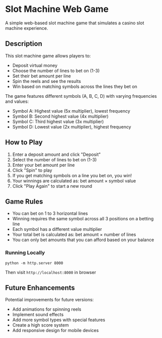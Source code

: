 # Slot Machine Web Game

A simple web-based slot machine game that simulates a casino slot machine experience.

## Description

This slot machine game allows players to:
- Deposit virtual money
- Choose the number of lines to bet on (1-3)
- Set their bet amount per line
- Spin the reels and see the results
- Win based on matching symbols across the lines they bet on

The game features different symbols (A, B, C, D) with varying frequencies and values:
- Symbol A: Highest value (5x multiplier), lowest frequency
- Symbol B: Second highest value (4x multiplier)
- Symbol C: Third highest value (3x multiplier)
- Symbol D: Lowest value (2x multiplier), highest frequency

## How to Play

1. Enter a deposit amount and click "Deposit"
2. Select the number of lines to bet on (1-3)
3. Enter your bet amount per line
4. Click "Spin" to play
5. If you get matching symbols on a line you bet on, you win!
6. Your winnings are calculated as: bet amount × symbol value
7. Click "Play Again" to start a new round

## Game Rules

- You can bet on 1 to 3 horizontal lines
- Winning requires the same symbol across all 3 positions on a betting line
- Each symbol has a different value multiplier
- Your total bet is calculated as: bet amount × number of lines
- You can only bet amounts that you can afford based on your balance


### Running Locally

  ```
  python -m http.server 8000
  ```
  Then visit `http://localhost:8000` in browser

## Future Enhancements

Potential improvements for future versions:
- Add animations for spinning reels
- Implement sound effects
- Add more symbol types with special features
- Create a high score system
- Add responsive design for mobile devices
